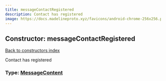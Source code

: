 ```yaml
---
title: messageContactRegistered
description: Contact has registered
image: https://docs.madelineproto.xyz/favicons/android-chrome-256x256.png
---
```

## Constructor: messageContactRegistered  
[Back to constructors index](index.md)



Contact has registered




### Type: [MessageContent](../types/MessageContent.md)


